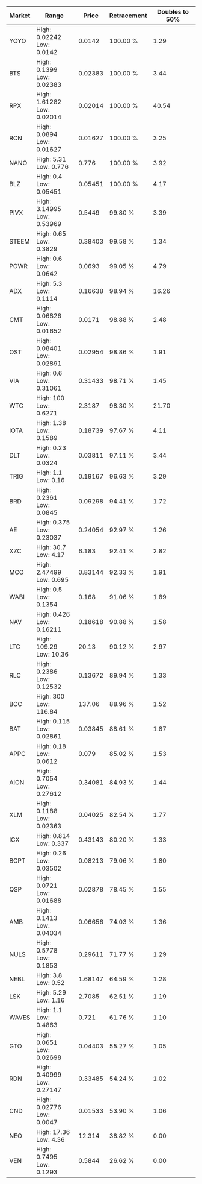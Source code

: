 | Market | Range | Price| Retracement | Doubles to 50% |
| --- | --- | --- | --- | --- |
| YOYO | High: 0.02242<br />Low: 0.0142 | 0.0142 | 100.00 % | 1.29 |
| BTS | High: 0.1399<br />Low: 0.02383 | 0.02383 | 100.00 % | 3.44 |
| RPX | High: 1.61282<br />Low: 0.02014 | 0.02014 | 100.00 % | 40.54 |
| RCN | High: 0.0894<br />Low: 0.01627 | 0.01627 | 100.00 % | 3.25 |
| NANO | High: 5.31<br />Low: 0.776 | 0.776 | 100.00 % | 3.92 |
| BLZ | High: 0.4<br />Low: 0.05451 | 0.05451 | 100.00 % | 4.17 |
| PIVX | High: 3.14995<br />Low: 0.53969 | 0.5449 | 99.80 % | 3.39 |
| STEEM | High: 0.65<br />Low: 0.3829 | 0.38403 | 99.58 % | 1.34 |
| POWR | High: 0.6<br />Low: 0.0642 | 0.0693 | 99.05 % | 4.79 |
| ADX | High: 5.3<br />Low: 0.1114 | 0.16638 | 98.94 % | 16.26 |
| CMT | High: 0.06826<br />Low: 0.01652 | 0.0171 | 98.88 % | 2.48 |
| OST | High: 0.08401<br />Low: 0.02891 | 0.02954 | 98.86 % | 1.91 |
| VIA | High: 0.6<br />Low: 0.31061 | 0.31433 | 98.71 % | 1.45 |
| WTC | High: 100<br />Low: 0.6271 | 2.3187 | 98.30 % | 21.70 |
| IOTA | High: 1.38<br />Low: 0.1589 | 0.18739 | 97.67 % | 4.11 |
| DLT | High: 0.23<br />Low: 0.0324 | 0.03811 | 97.11 % | 3.44 |
| TRIG | High: 1.1<br />Low: 0.16 | 0.19167 | 96.63 % | 3.29 |
| BRD | High: 0.2361<br />Low: 0.0845 | 0.09298 | 94.41 % | 1.72 |
| AE | High: 0.375<br />Low: 0.23037 | 0.24054 | 92.97 % | 1.26 |
| XZC | High: 30.7<br />Low: 4.17 | 6.183 | 92.41 % | 2.82 |
| MCO | High: 2.47499<br />Low: 0.695 | 0.83144 | 92.33 % | 1.91 |
| WABI | High: 0.5<br />Low: 0.1354 | 0.168 | 91.06 % | 1.89 |
| NAV | High: 0.426<br />Low: 0.16211 | 0.18618 | 90.88 % | 1.58 |
| LTC | High: 109.29<br />Low: 10.36 | 20.13 | 90.12 % | 2.97 |
| RLC | High: 0.2386<br />Low: 0.12532 | 0.13672 | 89.94 % | 1.33 |
| BCC | High: 300<br />Low: 116.84 | 137.06 | 88.96 % | 1.52 |
| BAT | High: 0.115<br />Low: 0.02861 | 0.03845 | 88.61 % | 1.87 |
| APPC | High: 0.18<br />Low: 0.0612 | 0.079 | 85.02 % | 1.53 |
| AION | High: 0.7054<br />Low: 0.27612 | 0.34081 | 84.93 % | 1.44 |
| XLM | High: 0.1188<br />Low: 0.02363 | 0.04025 | 82.54 % | 1.77 |
| ICX | High: 0.814<br />Low: 0.337 | 0.43143 | 80.20 % | 1.33 |
| BCPT | High: 0.26<br />Low: 0.03502 | 0.08213 | 79.06 % | 1.80 |
| QSP | High: 0.0721<br />Low: 0.01688 | 0.02878 | 78.45 % | 1.55 |
| AMB | High: 0.1413<br />Low: 0.04034 | 0.06656 | 74.03 % | 1.36 |
| NULS | High: 0.5778<br />Low: 0.1853 | 0.29611 | 71.77 % | 1.29 |
| NEBL | High: 3.8<br />Low: 0.52 | 1.68147 | 64.59 % | 1.28 |
| LSK | High: 5.29<br />Low: 1.16 | 2.7085 | 62.51 % | 1.19 |
| WAVES | High: 1.1<br />Low: 0.4863 | 0.721 | 61.76 % | 1.10 |
| GTO | High: 0.0651<br />Low: 0.02698 | 0.04403 | 55.27 % | 1.05 |
| RDN | High: 0.40999<br />Low: 0.27147 | 0.33485 | 54.24 % | 1.02 |
| CND | High: 0.02776<br />Low: 0.0047 | 0.01533 | 53.90 % | 1.06 |
| NEO | High: 17.36<br />Low: 4.36 | 12.314 | 38.82 % | 0.00 |
| VEN | High: 0.7495<br />Low: 0.1293 | 0.5844 | 26.62 % | 0.00 |
